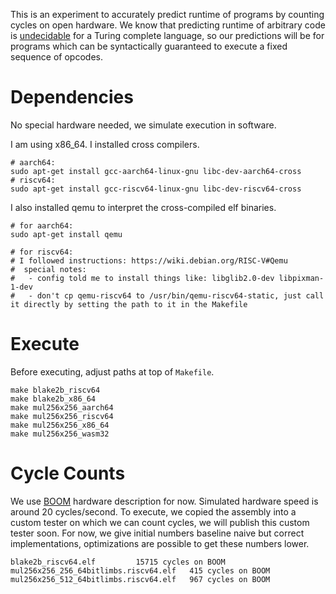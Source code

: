 
This is an experiment to accurately predict runtime of programs by counting cycles on open hardware. We know that predicting runtime of arbitrary code is [undecidable](https://en.wikipedia.org/wiki/Rice's_theorem) for a Turing complete language, so our predictions will be for programs which can be syntactically guaranteed to execute a fixed sequence of opcodes.



# Dependencies

No special hardware needed, we simulate execution in software.

I am using x86_64. I installed cross compilers.

```
# aarch64:
sudo apt-get install gcc-aarch64-linux-gnu libc-dev-aarch64-cross
# riscv64:
sudo apt-get install gcc-riscv64-linux-gnu libc-dev-riscv64-cross
```

I also installed qemu to interpret the cross-compiled elf binaries.

```
# for aarch64:
sudo apt-get install qemu

# for riscv64:
# I followed instructions: https://wiki.debian.org/RISC-V#Qemu
#  special notes:
#   - config told me to install things like: libglib2.0-dev libpixman-1-dev
#   - don't cp qemu-riscv64 to /usr/bin/qemu-riscv64-static, just call it directly by setting the path to it in the Makefile
```



# Execute

Before executing, adjust paths at top of `Makefile`.

```
make blake2b_riscv64
make blake2b_x86_64
make mul256x256_aarch64
make mul256x256_riscv64
make mul256x256_x86_64
make mul256x256_wasm32
```




# Cycle Counts

We use [BOOM](https://github.com/riscv-boom/riscv-boom) hardware description for now. Simulated hardware speed is around 20 cycles/second. To execute, we copied the assembly into a custom tester on which we can count cycles, we will publish this custom tester soon. For now, we give initial numbers baseline naive but correct implementations, optimizations are possible to get these numbers lower.

```
blake2b_riscv64.elf			15715 cycles on BOOM
mul256x256_256_64bitlimbs.riscv64.elf	415 cycles on BOOM
mul256x256_512_64bitlimbs.riscv64.elf	967 cycles on BOOM
```
